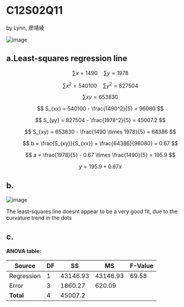 # C12S02Q11
by Lynn, 廖靖綾

![image](https://github.com/user-attachments/assets/e5433899-243a-4cce-b9fc-005dd621358d)

## a.Least-squares regression line


$$ \sum x = 1490 \quad \sum y = 1978 $$

$$ \sum x^2 = 540100 \quad \sum y^2 = 827504 $$

$$ \sum xy = 653830 $$

$$ S_{xx} = 540100 - \frac{1490^2}{5} = 96080 $$

$$ S_{yy} = 827504 - \frac{1978^2}{5} = 45007.2 $$

$$ S_{xy} = 653830 - \frac{1490 \times 1978}{5} = 64386 $$

$$ b = \frac{S_{xy}}{S_{xx}} = \frac{64386}{96080} = 0.67 $$

$$ a = \frac{1978}{5} - 0.67 \times \frac{1490}{5} = 195.9 $$

$$ y = 195.9 + 0.67x $$

## b.
![image](https://github.com/user-attachments/assets/58a9e83a-e6f2-4c6d-aac2-c0cf9e53ad83)

The least-squares line doesnt appear to be a very good fit, due to the curvature trend in the dots

## c.
**ANOVA table:**

| Source       | DF  | SS     | MS     | F-Value |
|--------------|-----|--------|--------|---------|
| Regression   | 1   | 43146.93  | 43146.93  | 	69.58   |
| Error        | 3   | 1860.27  | 620.09   |         |
| **Total**    | 4   | 45007.2  |        |         |
